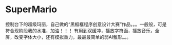 # SuperMario
控制台下的超级玛丽，自己做的“黑框框程序创意设计大赛”作品。。。一般般，可是符合现阶段我的水准，加油！！！
有用到双缓冲，播放字符画，播放音乐，全屏，改变字体大小，还有模拟重力，最最最简单的弱AI雏形。。。
